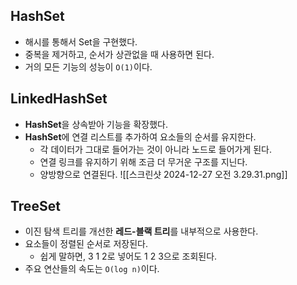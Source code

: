## HashSet
- 해시를 통해서 Set을 구현했다.
- 중복을 제거하고, 순서가 상관없을 때 사용하면 된다.
- 거의 모든 기능의 성능이 `O(1)`이다.
## LinkedHashSet
- **HashSet**을 상속받아 기능을 확장했다.
- **HashSet**에 연결 리스트를 추가하여 요소들의 순서를 유지한다.
	- 각 데이터가 그대로 들어가는 것이 아니라 노드로 들어가게 된다.
	- 연결 링크를 유지하기 위해 조금 더 무거운 구조를 지닌다.
	- 양방향으로 연결된다.
![[스크린샷 2024-12-27 오전 3.29.31.png]]
## TreeSet
- 이진 탐색 트리를 개선한 **레드-블랙 트리**를 내부적으로 사용한다.
- 요소들이 정렬된 순서로 저장된다.
	- 쉽게 말하면, 3 1 2로 넣어도 1 2 3으로 조회된다.
- 주요 연산들의 속도는 `O(log n)`이다.